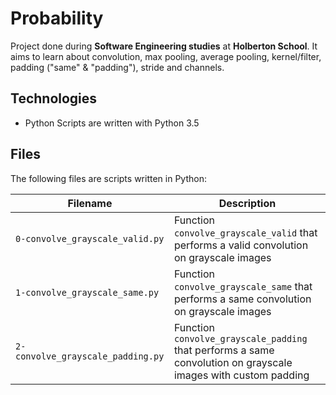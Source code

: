 # Probability

Project done during **Software Engineering studies** at **Holberton School**. It aims to learn about convolution, max pooling, average pooling, kernel/filter, padding ("same" & "padding"), stride and channels.

## Technologies
* Python Scripts are written with Python 3.5

## Files
The following files are scripts written in Python:

| Filename | Description |
| -------- | ----------- |
| `0-convolve_grayscale_valid.py` | Function `convolve_grayscale_valid` that performs a valid convolution on grayscale images |
| `1-convolve_grayscale_same.py` | Function `convolve_grayscale_same` that performs a same convolution on grayscale images |
| `2-convolve_grayscale_padding.py` | Function `convolve_grayscale_padding` that performs a same convolution on grayscale images with custom padding |
